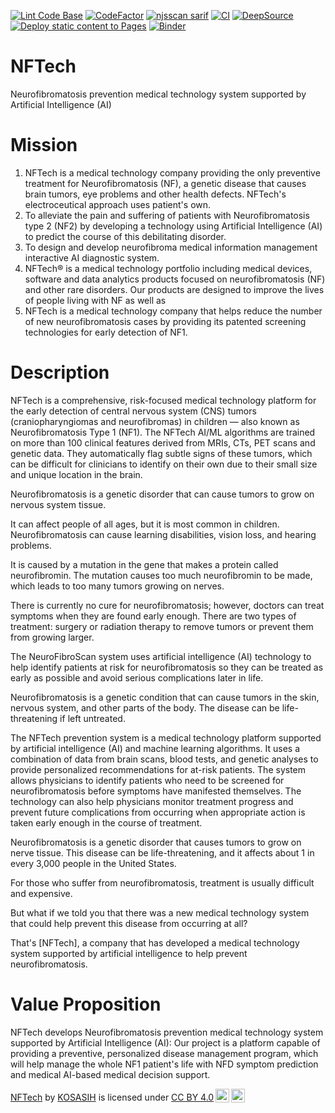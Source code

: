 [![Lint Code Base](https://github.com/KOSASIH/NFTech/actions/workflows/super-linter.yml/badge.svg)](https://github.com/KOSASIH/NFTech/actions/workflows/super-linter.yml)
[![CodeFactor](https://www.codefactor.io/repository/github/kosasih/nftech/badge)](https://www.codefactor.io/repository/github/kosasih/nftech)
[![njsscan sarif](https://github.com/KOSASIH/NFTech/actions/workflows/njsscan.yml/badge.svg)](https://github.com/KOSASIH/NFTech/actions/workflows/njsscan.yml)
[![CI](https://github.com/KOSASIH/NFTech/actions/workflows/NFTech-workflow.yml/badge.svg)](https://github.com/KOSASIH/NFTech/actions/workflows/NFTech-workflow.yml)
[![DeepSource](https://deepsource.io/gh/KOSASIH/NFTech.svg/?label=active+issues&show_trend=true&token=pLHTyfSUYm1wy93iUXY2enzS)](https://deepsource.io/gh/KOSASIH/NFTech/?ref=repository-badge)
[![Deploy static content to Pages](https://github.com/KOSASIH/NFTech/actions/workflows/pages.yml/badge.svg)](https://github.com/KOSASIH/NFTech/actions/workflows/pages.yml)
[![Binder](https://mybinder.org/badge_logo.svg)](https://mybinder.org/v2/gh/KOSASIH/NFTech/main)

# NFTech

Neurofibromatosis prevention medical technology system supported by Artificial Intelligence (AI)

# Mission

1. NFTech is a medical technology company providing the only preventive treatment for Neurofibromatosis (NF), a genetic disease that causes brain tumors, eye problems and other health defects. NFTech's electroceutical approach uses patient's own.
2. To alleviate the pain and suffering of patients with Neurofibromatosis type 2 (NF2) by developing a technology using Artificial Intelligence (AI) to predict the course of this debilitating disorder.
3. To design and develop neurofibroma medical information management interactive AI diagnostic system.
4. NFTech® is a medical technology portfolio including medical devices, software and data analytics products focused on neurofibromatosis (NF) and other rare disorders. Our products are designed to improve the lives of people living with NF as well as
5. NFTech is a medical technology company that helps reduce the number of new neurofibromatosis cases by providing its patented screening technologies for early detection of NF1.

# Description

NFTech is a comprehensive, risk-focused medical technology platform for the early detection of central nervous system (CNS) tumors (craniopharyngiomas and neurofibromas) in children — also known as Neurofibromatosis Type 1 (NF1). The NFTech AI/ML algorithms are trained on more than 100 clinical features derived from MRIs, CTs, PET scans and genetic data. They automatically flag subtle signs of these tumors, which can be difficult for clinicians to identify on their own due to their small size and unique location in the brain.

Neurofibromatosis is a genetic disorder that can cause tumors to grow on nervous system tissue.

It can affect people of all ages, but it is most common in children. Neurofibromatosis can cause learning disabilities, vision loss, and hearing problems.

It is caused by a mutation in the gene that makes a protein called neurofibromin. The mutation causes too much neurofibromin to be made, which leads to too many tumors growing on nerves.

There is currently no cure for neurofibromatosis; however, doctors can treat symptoms when they are found early enough. There are two types of treatment: surgery or radiation therapy to remove tumors or prevent them from growing larger.

The NeuroFibroScan system uses artificial intelligence (AI) technology to help identify patients at risk for neurofibromatosis so they can be treated as early as possible and avoid serious complications later in life.

Neurofibromatosis is a genetic condition that can cause tumors in the skin, nervous system, and other parts of the body. The disease can be life-threatening if left untreated.

The NFTech prevention system is a medical technology platform supported by artificial intelligence (AI) and machine learning algorithms. It uses a combination of data from brain scans, blood tests, and genetic analyses to provide personalized recommendations for at-risk patients. The system allows physicians to identify patients who need to be screened for neurofibromatosis before symptoms have manifested themselves. The technology can also help physicians monitor treatment progress and prevent future complications from occurring when appropriate action is taken early enough in the course of treatment.

Neurofibromatosis is a genetic disorder that causes tumors to grow on nerve tissue. This disease can be life-threatening, and it affects about 1 in every 3,000 people in the United States.

For those who suffer from neurofibromatosis, treatment is usually difficult and expensive.

But what if we told you that there was a new medical technology system that could help prevent this disease from occurring at all?

That's [NFTech], a company that has developed a medical technology system supported by artificial intelligence to help prevent neurofibromatosis.

# Value Proposition

NFTech develops Neurofibromatosis prevention medical technology system supported by Artificial Intelligence (AI): Our project is a platform capable of providing a preventive, personalized disease management program, which will help manage the whole NF1 patient's life with NFD symptom prediction and medical AI-based medical decision support.

<p xmlns:cc="http://creativecommons.org/ns#" xmlns:dct="http://purl.org/dc/terms/"><a property="dct:title" rel="cc:attributionURL" href="https://github.com/KOSASIH/NFTech">NFTech</a> by <a rel="cc:attributionURL dct:creator" property="cc:attributionName" href="https://github.com/KOSASIH">KOSASIH</a> is licensed under <a href="http://creativecommons.org/licenses/by/4.0/?ref=chooser-v1" target="_blank" rel="license noopener noreferrer" style="display:inline-block;">CC BY 4.0<img style="height:22px!important;margin-left:3px;vertical-align:text-bottom;" src="https://mirrors.creativecommons.org/presskit/icons/cc.svg?ref=chooser-v1"><img style="height:22px!important;margin-left:3px;vertical-align:text-bottom;" src="https://mirrors.creativecommons.org/presskit/icons/by.svg?ref=chooser-v1"></a></p>
